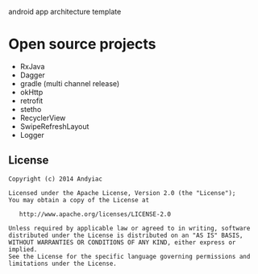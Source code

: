 
android app architecture template

# Open source projects

- RxJava
- Dagger
- gradle (multi channel release)
- okHttp
- retrofit
- stetho
- RecyclerView
- SwipeRefreshLayout
- Logger



## License

    Copyright (c) 2014 Andyiac

    Licensed under the Apache License, Version 2.0 (the "License");
    You may obtain a copy of the License at

       http://www.apache.org/licenses/LICENSE-2.0

    Unless required by applicable law or agreed to in writing, software
    distributed under the License is distributed on an "AS IS" BASIS,
    WITHOUT WARRANTIES OR CONDITIONS OF ANY KIND, either express or implied.
    See the License for the specific language governing permissions and
    limitations under the License.
